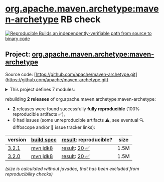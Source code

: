 [org.apache.maven.archetype:maven-archetype](https://central.sonatype.com/artifact/org.apache.maven.archetype/maven-archetype/versions) RB check
=======

[![Reproducible Builds](https://reproducible-builds.org/images/logos/rb.svg) an independently-verifiable path from source to binary code](https://reproducible-builds.org/)

## Project: [org.apache.maven.archetype:maven-archetype](https://central.sonatype.com/artifact/org.apache.maven.archetype/maven-archetype/versions)

Source code: [https://github.com/apache/maven-archetype.git](https://github.com/apache/maven-archetype.git)

<details><summary>This project defines 7 modules:</summary>

* [org.apache.maven.archetype:archetype-catalog](https://central.sonatype.com/artifact/org.apache.maven.archetype/archetype-catalog/3.2.1)
* [org.apache.maven.archetype:archetype-common](https://central.sonatype.com/artifact/org.apache.maven.archetype/archetype-common/3.2.1)
* [org.apache.maven.archetype:archetype-descriptor](https://central.sonatype.com/artifact/org.apache.maven.archetype/archetype-descriptor/3.2.1)
* [org.apache.maven.archetype:archetype-models](https://central.sonatype.com/artifact/org.apache.maven.archetype/archetype-models/3.2.1)
* [org.apache.maven.archetype:archetype-packaging](https://central.sonatype.com/artifact/org.apache.maven.archetype/archetype-packaging/3.2.1)
* [org.apache.maven.archetype:maven-archetype](https://central.sonatype.com/artifact/org.apache.maven.archetype/maven-archetype/3.2.1)
* [org.apache.maven.plugins:maven-archetype-plugin](https://central.sonatype.com/artifact/org.apache.maven.plugins/maven-archetype-plugin/3.2.1)
</details>

rebuilding **2 releases** of org.apache.maven.archetype:maven-archetype:
- **2** releases were found successfully **fully reproducible** (100% reproducible artifacts :white_check_mark:),
- 0 had issues (some unreproducible artifacts :warning:, see eventual :mag: diffoscope and/or :memo: issue tracker links):

| version | [build spec](/BUILDSPEC.md) | [result](https://reproducible-builds.org/docs/jvm/): reproducible? | size |
| -- | --------- | ------ | -- |
| [3.2.1](https://central.sonatype.com/artifact/org.apache.maven.archetype/maven-archetype/3.2.1/pom) | [mvn jdk8](archetype-3.2.1.buildspec) | [result](maven-archetype-plugin-3.2.1.buildinfo): [20 :white_check_mark: ](maven-archetype-plugin-3.2.1.buildcompare) | 1.5M |
| [3.2.0](https://central.sonatype.com/artifact/org.apache.maven.archetype/maven-archetype/3.2.0/pom) | [mvn jdk8](archetype-3.2.0.buildspec) | [result](maven-archetype-plugin-3.2.0.buildinfo): [20 :white_check_mark: ](maven-archetype-plugin-3.2.0.buildcompare) | 1.5M |

<i>(size is calculated without javadoc, that has been excluded from reproducibility checks)</i>
